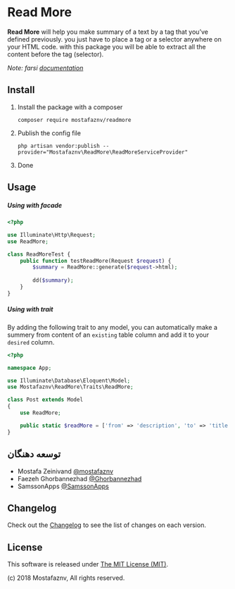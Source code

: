 # Read More 

**Read More** will help you make summary of a text by a tag that you’ve defined previously. you just have to place a tag or a selector anywhere on your HTML code. with this package you will be able to extract all the content before the tag (selector).

*Note: farsi [documentation](https://github.com/mostafaznv/readmore/blob/master/README.fa.md)*


## Install

1. Install the package with a composer 
    ```shell
    composer require mostafaznv/readmore
    ```

2. Publish the config file
    ```
    php artisan vendor:publish --provider="Mostafaznv\ReadMore\ReadMoreServiceProvider"
    ```

3. Done


## Usage

##### Using with facade

```php
<?php

use Illuminate\Http\Request;
use ReadMore;

class ReadMoreTest {
    public function testReadMore(Request $request) {
        $summary = ReadMore::generate($request->html);
        
        dd($summary);
    }   
}
```


##### Using with trait

By adding the following trait to any model, you can automatically make a summery from content of an `existing` table column and add it to your `desired` column.
```php
<?php

namespace App;

use Illuminate\Database\Eloquent\Model;
use Mostafaznv\ReadMore\Traits\ReadMore;

class Post extends Model
{
    use ReadMore;

    public static $readMore = ['from' => 'description', 'to' => 'title'];
}

```


## توسعه دهنگان
- Mostafa Zeinivand [@mostafaznv](https://github.com/mostafaznv)
- Faezeh Ghorbannezhad [@Ghorbannezhad](https://github.com/Ghorbannezhad)
- SamssonApps [@SamssonApps](https://github.com/SamssonApps)


## Changelog

Check out the [Changelog](CHANGELOG.md) to see the list of changes on each version.

## License

This software is released under [The MIT License (MIT)](LICENSE).

(c) 2018 Mostafaznv, All rights reserved.

